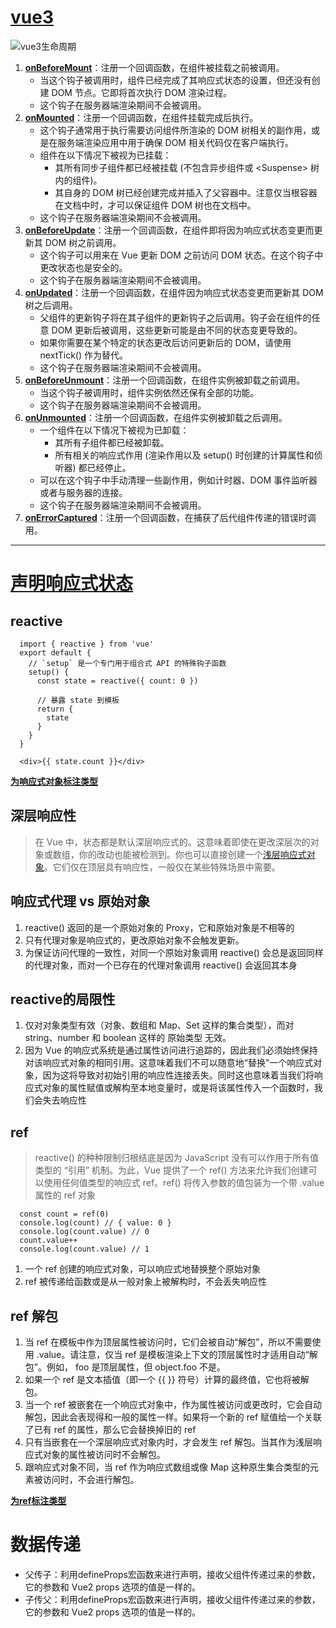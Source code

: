 # [vue3](https://cn.vuejs.org/api/composition-api-lifecycle.html#onmounted)
![vue3生命周期](https://jsdelivr.codeqihan.com/gh/wangyi1217678365/yi-image-host/lifecycle.16e4c08e.png)
1. **[onBeforeMount](https://cn.vuejs.org/api/composition-api-lifecycle.html#onbeforemount)**：注册一个回调函数，在组件被挂载之前被调用。
   - 当这个钩子被调用时，组件已经完成了其响应式状态的设置，但还没有创建 DOM 节点。它即将首次执行 DOM 渲染过程。
   - 这个钩子在服务器端渲染期间不会被调用。
2. **[onMounted](https://cn.vuejs.org/api/composition-api-lifecycle.html#onmounted)**：注册一个回调函数，在组件挂载完成后执行。
   - 这个钩子通常用于执行需要访问组件所渲染的 DOM 树相关的副作用，或是在服务端渲染应用中用于确保 DOM 相关代码仅在客户端执行。
   - 组件在以下情况下被视为已挂载：
     - 其所有同步子组件都已经被挂载 (不包含异步组件或 \<Suspense> 树内的组件)。
     - 其自身的 DOM 树已经创建完成并插入了父容器中。注意仅当根容器在文档中时，才可以保证组件 DOM 树也在文档中。
   - 这个钩子在服务器端渲染期间不会被调用。
3. **[onBeforeUpdate](https://cn.vuejs.org/api/composition-api-lifecycle.html#onbeforeupdate)**：注册一个回调函数，在组件即将因为响应式状态变更而更新其 DOM 树之前调用。
   - 这个钩子可以用来在 Vue 更新 DOM 之前访问 DOM 状态。在这个钩子中更改状态也是安全的。
   - 这个钩子在服务器端渲染期间不会被调用。
4. **[onUpdated](https://cn.vuejs.org/api/composition-api-lifecycle.html#onupdated)**：注册一个回调函数，在组件因为响应式状态变更而更新其 DOM 树之后调用。
   - 父组件的更新钩子将在其子组件的更新钩子之后调用。钩子会在组件的任意 DOM 更新后被调用，这些更新可能是由不同的状态变更导致的。
   - 如果你需要在某个特定的状态更改后访问更新后的 DOM，请使用 nextTick() 作为替代。
   - 这个钩子在服务器端渲染期间不会被调用。
5. **[onBeforeUnmount](https://cn.vuejs.org/api/composition-api-lifecycle.html#onbeforeunmount)**：注册一个回调函数，在组件实例被卸载之前调用。
   - 当这个钩子被调用时，组件实例依然还保有全部的功能。
   - 这个钩子在服务器端渲染期间不会被调用。
6. **[onUnmounted](https://cn.vuejs.org/api/composition-api-lifecycle.html#onunmounted)**：注册一个回调函数，在组件实例被卸载之后调用。
   - 一个组件在以下情况下被视为已卸载：
     - 其所有子组件都已经被卸载。
     - 所有相关的响应式作用 (渲染作用以及 setup() 时创建的计算属性和侦听器) 都已经停止。
   - 可以在这个钩子中手动清理一些副作用，例如计时器、DOM 事件监听器或者与服务器的连接。
   - 这个钩子在服务器端渲染期间不会被调用。
7. **[onErrorCaptured](https://cn.vuejs.org/api/composition-api-lifecycle.html#onunmounted)**：注册一个回调函数，在捕获了后代组件传递的错误时调用。
---
# [声明响应式状态](https://cn.vuejs.org/guide/essentials/reactivity-fundamentals.html#declaring-reactive-state)
## reactive
```
  import { reactive } from 'vue'
  export default {
    // `setup` 是一个专门用于组合式 API 的特殊钩子函数
    setup() {
      const state = reactive({ count: 0 })

      // 暴露 state 到模板
      return {
        state
      }
    }
  }
```
```
  <div>{{ state.count }}</div>  
```
**[为响应式对象标注类型](https://cn.vuejs.org/guide/typescript/composition-api.html#typing-reactive)**
## 深层响应性
> 在 Vue 中，状态都是默认深层响应式的。这意味着即使在更改深层次的对象或数组，你的改动也能被检测到。你也可以直接创建一个[浅层响应式对象](https://cn.vuejs.org/api/reactivity-advanced.html#shallowreactive)。它们仅在顶层具有响应性，一般仅在某些特殊场景中需要。
## 响应式代理 vs 原始对象
1. reactive() 返回的是一个原始对象的 Proxy，它和原始对象是不相等的
2. 只有代理对象是响应式的，更改原始对象不会触发更新。
3. 为保证访问代理的一致性，对同一个原始对象调用 reactive() 会总是返回同样的代理对象，而对一个已存在的代理对象调用 reactive() 会返回其本身
## reactive的局限性
1. 仅对对象类型有效（对象、数组和 Map、Set 这样的集合类型），而对 string、number 和 boolean 这样的 原始类型 无效。
2. 因为 Vue 的响应式系统是通过属性访问进行追踪的，因此我们必须始终保持对该响应式对象的相同引用。这意味着我们不可以随意地“替换”一个响应式对象，因为这将导致对初始引用的响应性连接丢失。同时这也意味着当我们将响应式对象的属性赋值或解构至本地变量时，或是将该属性传入一个函数时，我们会失去响应性
## ref
> reactive() 的种种限制归根结底是因为 JavaScript 没有可以作用于所有值类型的 “引用” 机制。为此，Vue 提供了一个 ref() 方法来允许我们创建可以使用任何值类型的响应式 ref。ref() 将传入参数的值包装为一个带 .value 属性的 ref 对象
```
  const count = ref(0)
  console.log(count) // { value: 0 }
  console.log(count.value) // 0
  count.value++
  console.log(count.value) // 1
```
1. 一个 ref 创建的响应式对象，可以响应式地替换整个原始对象
2. ref 被传递给函数或是从一般对象上被解构时，不会丢失响应性

## ref 解包
1. 当 ref 在模板中作为顶层属性被访问时，它们会被自动“解包”，所以不需要使用 .value。请注意，仅当 ref 是模板渲染上下文的顶层属性时才适用自动“解包”。例如， foo 是顶层属性，但 object.foo 不是。
2. 如果一个 ref 是文本插值（即一个 {{ }} 符号）计算的最终值，它也将被解包。
3. 当一个 ref 被嵌套在一个响应式对象中，作为属性被访问或更改时，它会自动解包，因此会表现得和一般的属性一样。如果将一个新的 ref 赋值给一个关联了已有 ref 的属性，那么它会替换掉旧的 ref
4. 只有当嵌套在一个深层响应式对象内时，才会发生 ref 解包。当其作为浅层响应式对象的属性被访问时不会解包。
5. 跟响应式对象不同，当 ref 作为响应式数组或像 Map 这种原生集合类型的元素被访问时，不会进行解包。

**[为ref标注类型](https://cn.vuejs.org/guide/typescript/composition-api.html#typing-ref)**

# 数据传递

- 父传子：利用defineProps宏函数来进行声明，接收父组件传递过来的参数，它的参数和 Vue2 props 选项的值是一样的。
- 子传父：利用defineProps宏函数来进行声明，接收父组件传递过来的参数，它的参数和 Vue2 props 选项的值是一样的。

